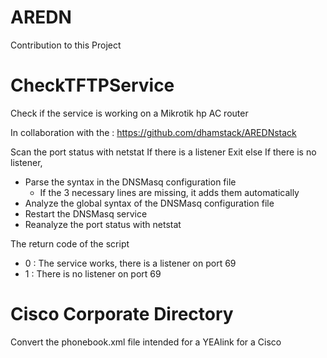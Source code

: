 # AREDN
Contribution to this Project


# CheckTFTPService
Check if the service is working on a Mikrotik hp AC router

In collaboration with the : https://github.com/dhamstack/AREDNstack

Scan the port status with netstat
If there is a listener
 Exit
else If there is no listener,
- Parse the syntax in the DNSMasq configuration file
   - If the 3 necessary lines are missing, it adds them automatically
 - Analyze the global syntax of the DNSMasq configuration file
- Restart the DNSMasq service
- Reanalyze the port status with netstat

The return code of the script
- 0 : The service works, there is a listener on port 69
- 1 : There is no listener on port 69

# Cisco Corporate Directory
Convert the phonebook.xml file intended for a YEAlink for a Cisco
